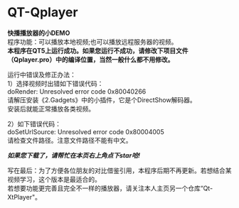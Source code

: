 # QT-Qplayer
**快播播放器的小DEMO**  
程序功能：可以播放本地视频;也可以播放远程服务器的视频。    
**本程序在QT5上运行成功。如果您运行不成功，请修改下项目文件（Qplayer.pro）中的编译位置，当然一般什么都不用修改。**     

运行中错误及修正办法：    
1）选择视频时出错如下错误代码：  
doRender: Unresolved error code 0x80040266   
请解压安装《2.Gadgets》中的小插件，它是个DirectShow解码器。    
安装后就能正常播放各类视频。
  
2）如下错误代码：  
doSetUrlSource: Unresolved error code 0x80004005  
请检查文件路径。注意文件路径不能有中文。
  
***如果您下载了，请帮忙在本页右上角点下star哈!***  

写在最后：为了方便各位朋友的对比借鉴引用，本程序后期不再更新。若想结合某视频学习，这个版本是最适合的。  
若想要功能更完善且完全不一样的播放器，请关注本人主页另一个仓库“Qt-XtPlayer"。
